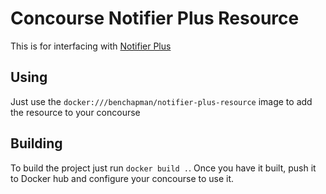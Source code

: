 # Concourse Notifier Plus Resource

This is for interfacing with [Notifier Plus](https://github.com/BenChapman/notifier-plus)

## Using

Just use the `docker:///benchapman/notifier-plus-resource` image to add the resource to your concourse

## Building

To build the project just run `docker build .`. Once you have it built, push it to Docker hub and configure your concourse to use it.
